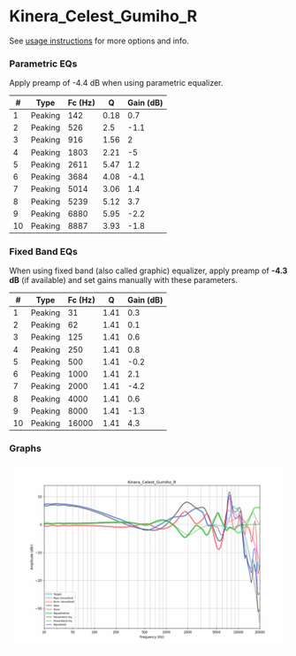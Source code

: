 # Kinera_Celest_Gumiho_R
See [usage instructions](https://github.com/jaakkopasanen/AutoEq#usage) for more options and info.

### Parametric EQs
Apply preamp of -4.4 dB when using parametric equalizer.

|   # | Type    |   Fc (Hz) |    Q |   Gain (dB) |
|-----|---------|-----------|------|-------------|
|   1 | Peaking |       142 | 0.18 |         0.7 |
|   2 | Peaking |       526 | 2.5  |        -1.1 |
|   3 | Peaking |       916 | 1.56 |         2   |
|   4 | Peaking |      1803 | 2.21 |        -5   |
|   5 | Peaking |      2611 | 5.47 |         1.2 |
|   6 | Peaking |      3684 | 4.08 |        -4.1 |
|   7 | Peaking |      5014 | 3.06 |         1.4 |
|   8 | Peaking |      5239 | 5.12 |         3.7 |
|   9 | Peaking |      6880 | 5.95 |        -2.2 |
|  10 | Peaking |      8887 | 3.93 |        -1.8 |

### Fixed Band EQs
When using fixed band (also called graphic) equalizer, apply preamp of **-4.3 dB** (if available) and set gains manually with these parameters.

|   # | Type    |   Fc (Hz) |    Q |   Gain (dB) |
|-----|---------|-----------|------|-------------|
|   1 | Peaking |        31 | 1.41 |         0.3 |
|   2 | Peaking |        62 | 1.41 |         0.1 |
|   3 | Peaking |       125 | 1.41 |         0.6 |
|   4 | Peaking |       250 | 1.41 |         0.8 |
|   5 | Peaking |       500 | 1.41 |        -0.2 |
|   6 | Peaking |      1000 | 1.41 |         2.1 |
|   7 | Peaking |      2000 | 1.41 |        -4.2 |
|   8 | Peaking |      4000 | 1.41 |         0.6 |
|   9 | Peaking |      8000 | 1.41 |        -1.3 |
|  10 | Peaking |     16000 | 1.41 |         4.3 |

### Graphs
![](./Kinera_Celest_Gumiho_R.png)
